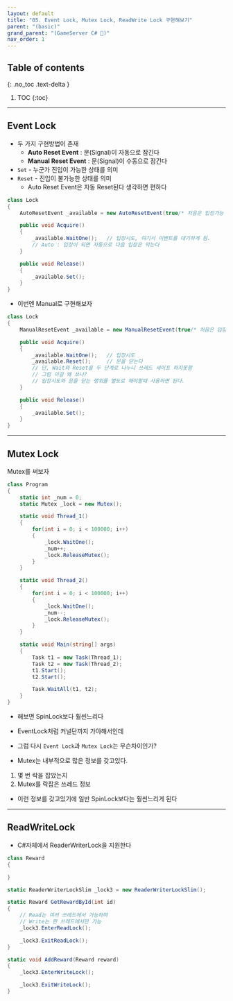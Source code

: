 ```yaml
---
layout: default
title: "05. Event Lock, Mutex Lock, ReadWrite Lock 구현해보기"
parent: "(basic)"
grand_parent: "(GameServer C# 🎯)"
nav_order: 1
---
```


## Table of contents
{: .no_toc .text-delta }

1. TOC
{:toc}

---

## Event Lock

* 두 가지 구현방법이 존재
    * **Auto Reset Event** : 문(Signal)이 자동으로 잠긴다
    * **Manual Reset Event** : 문(Signal)이 수동으로 잠긴다
* `Set` - 누군가 진입이 가능한 상태를 의미
* `Reset` - 진입이 불가능한 상태를 의미
    * Auto Reset Event은 자동 Reset된다 생각하면 편하다

```csharp
class Lock
{
    AutoResetEvent _available = new AutoResetEvent(true/* 처음은 입장가능 */);   

    public void Acquire()
    {
        _available.WaitOne();   // 입장시도, 여기서 이벤트를 대기하게 됨.
        // Auto : 입장이 되면 자동으로 다음 입장은 막는다
    }

    public void Release()
    {
        _available.Set();
    }
}
```

* 이번엔 Manual로 구현해보자

```csharp
class Lock
{
    ManualResetEvent _available = new ManualResetEvent(true/* 처음은 입장가능 */);   

    public void Acquire()
    {
        _available.WaitOne();   // 입장시도
        _available.Reset();     // 문을 닫는다
        // 단, Wait와 Reset을 두 단계로 나누니 쓰레드 세이프 하지못함
        // 그럼 이걸 왜 쓰나?
        // 입장시도와 문을 닫는 행위를 별도로 해야할때 사용하면 된다.
    }

    public void Release()
    {
        _available.Set();
    }
}
```

---

## Mutex Lock

Mutex를 써보자

```csharp
class Program
{
    static int _num = 0;
    static Mutex _lock = new Mutex();

    static void Thread_1()
    {
        for(int i = 0; i < 100000; i++)
        {
            _lock.WaitOne();
            _num++;
            _lock.ReleaseMutex();
        }
    }

    static void Thread_2()
    {
        for(int i = 0; i < 100000; i++)
        {
            _lock.WaitOne();
            _num--;
            _lock.ReleaseMutex();
        }
    }

    static void Main(string[] args)
    {
        Task t1 = new Task(Thread_1);
        Task t2 = new Task(Thread_2);
        t1.Start();
        t2.Start();

        Task.WaitAll(t1, t2);
    }
}
```

* 해보면 SpinLock보다 훨씬느리다
* EventLock처럼 커널단까지 가야해서인데
* 그럼 다시 `Event Lock`과 `Mutex Lock`는 무슨차이인가?

* Mutex는 내부적으로 많은 정보를 갖고있다.

1. 몇 번 락을 잡았는지
2. Mutex를 락잡은 쓰레드 정보

* 이런 정보를 갖고있기에 일반 SpinLock보다는 훨씬느리게 된다

---

## ReadWriteLock

* C#자체에서 ReaderWriterLock을 지원한다

```csharp
class Reward
{

}

static ReaderWriterLockSlim _lock3 = new ReaderWriterLockSlim();

static Reward GetRewardById(int id)
{
    // Read는 여러 쓰레드에서 가능하며
    // Write는 한 쓰레드에서만 가능
    _lock3.EnterReadLock();

    _lock3.ExitReadLock();
}

static void AddReward(Reward reward)
{
    _lock3.EnterWriteLock();

    _lock3.ExitWriteLock();
}
```